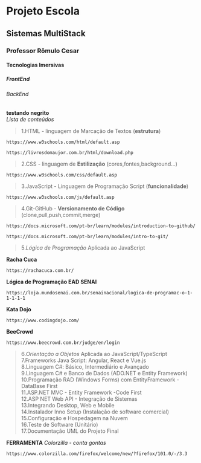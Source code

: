 <h1> Projeto Escola </h1>
<h2> Sistemas MultiStack</h2>
<h3> Professor Rômulo Cesar</h3>
<h4> Tecnologias Imersivas</h4>
<h5> FrontEnd</h5>
<h6> BackEnd</h6>


**testando negrito**<br>
*Lista de conteúdos*

>1.HTML - linguagem de Marcação de Textos (**estrutura**)<br>
```
https://www.w3schools.com/html/default.asp
```
```
https://livrosdomaujor.com.br/html/download.php
```
>2.CSS  - linguagem de **Estilização** (cores,fontes,background...)<br>
```
https://www.w3schools.com/css/default.asp
```
>3.JavaScript - Linguagem de Programação Script (**funcionalidade**)<br>

```
https://www.w3schools.com/js/default.asp
```
>4.Git-GitHub - **Versionamento de Código** (clone,pull,push,commit,merge)<br>

```
https://docs.microsoft.com/pt-br/learn/modules/introduction-to-github/
```
```
https://docs.microsoft.com/pt-br/learn/modules/intro-to-git/
```

>5.*Lógica de Programação* Aplicada ao JavaScript<br>

**Racha Cuca**

```
https://rachacuca.com.br/
```
**Lógica de Programação EAD SENAI**
```
https://loja.mundosenai.com.br/senainacional/logica-de-programac-o-1-1-1-1-1
```
**Kata Dojo**
```
https://www.codingdojo.com/
```
**BeeCrowd**
```
https://www.beecrowd.com.br/judge/en/login
```

>6.*Orientação a Objetos* Aplicada ao JavaScript/TypeScript<br>
>7.Frameworks Java Script: Angular, React e Vue.js<br>
>8.Linguagem C#: Básico, Intermediário e Avançado<br>
>9.Linguagem C# e Banco de Dados (ADO.NET e Entity Framework)<br>
>10.Programação RAD (Windows Forms) com EntityFramework - DataBase First<br>
>11.ASP.NET MVC - Entity Framework -Code First<br>
>12.ASP NET Web API - Integração de Sistemas<br>
>13.Integrando Desktop, Web e Mobile<br>
>14.Instalador Inno Setup (Instalação de software comercial)<br>
>15.Configuração e Hospedagem na Nuvem<br>
>16.Teste de Software (Unitário)<br>
>17.Documentação UML do Projeto Final<br>



**FERRAMENTA**
*Colorzilla - conta gontas*
```
https://www.colorzilla.com/firefox/welcome/new/?firefox/101.0/-/3.3
```
